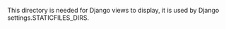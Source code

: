This directory is needed for Django views to display, it is used by Django settings.STATICFILES_DIRS.